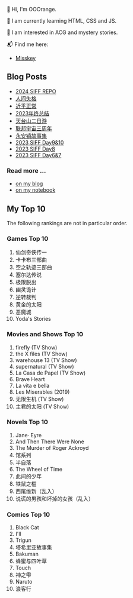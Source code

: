 🍊 Hi, I'm OOOrange.

🌱 I am currently learning HTML, CSS and JS.

👀 I am interested in ACG and mystery stories.

📬 Find me here:

- [Misskey](@juju@f.jymuoyu.com)

## Blog Posts

<!-- BLOG-POST-LIST:START -->
- [2024 SIFF REPO](https://blog.notomorrow.club/posts/2024-08-11-2024-SIFF-REPO/)
- [人间失格](https://blog.notomorrow.club/posts/2024-07-13-%E4%BA%BA%E9%97%B4%E5%A4%B1%E6%A0%BC/)
- [近乎正常](https://blog.notomorrow.club/posts/2024-04-28-next-to-normal/)
- [2023年终总结](https://blog.notomorrow.club/posts/2024-01-15-2023%E5%B9%B4%E7%BB%88%E6%80%BB%E7%BB%93/)
- [天台山二日游](https://blog.notomorrow.club/posts/2023-11-03-%E5%A4%A9%E5%8F%B0%E5%B1%B1/)
- [联邦宇宙三周年](https://blog.notomorrow.club/posts/2023-10-3-%E8%81%94%E9%82%A6%E5%AE%87%E5%AE%99%E4%B8%89%E5%91%A8%E5%B9%B4/)
- [永安镇故事集](https://blog.notomorrow.club/posts/2023-09-05-%E6%B0%B8%E5%AE%89%E9%95%87%E6%95%85%E4%BA%8B%E9%9B%86/)
- [2023 SIFF Day9&amp;10](https://blog.notomorrow.club/posts/2023-06-18-2023-SIFF-REPO-6/)
- [2023 SIFF Day8](https://blog.notomorrow.club/posts/2023-06-16-2023-SIFF-REPO-5/)
- [2023 SIFF Day6&amp;7](https://blog.notomorrow.club/posts/2023-06-15-2023-SIFF-REPO-4/)
<!-- BLOG-POST-LIST:END -->

### Read more ...

- [on my blog](https://blog.notomorrow.club)
- [on my notebook](https://tech.notomorrow.club)

## My Top 10

The following rankings are not in particular order.

### Games Top 10

1. 仙剑奇侠传一
2. 卡卡布三部曲
3. 空之轨迹三部曲
4. 塞尔达传说
5. 极限脱出
6. 幽灵诡计
7. 逆转裁判
8. 黄金的太阳
9. 恶魔城
10. Yoda's Stories

### Movies and Shows Top 10

1. firefly (TV Show)
2. the X files (TV Show)
3. warehouse 13 (TV Show)
4. supernatural (TV Show)
5. La Casa de Papel (TV Show)
6. Brave Heart
7. La vita e bella
8. Les Miserables (2019)
9. 无限生机 (TV Show)
10. 主君的太阳 (TV Show)

### Novels Top 10

1. Jane· Eyre
2. And Then There Were None
3. The Murder of Roger Ackroyd
4. 馆系列
5. 半自落
6. The Wheel of Time
7. 此间的少年
8. 铁鼠之槛
9. 西尾维新（乱入）
10. 说谎的男孩和坏掉的女孩（乱入）

### Comics Top 10

1. Black Cat
2. I'll
3. Trigun
4. 塔希里亚故事集
5. Bakuman
6. 蜂蜜与四叶草
7. Touch
8. 神之雫
9. Naruto
10. 浪客行
